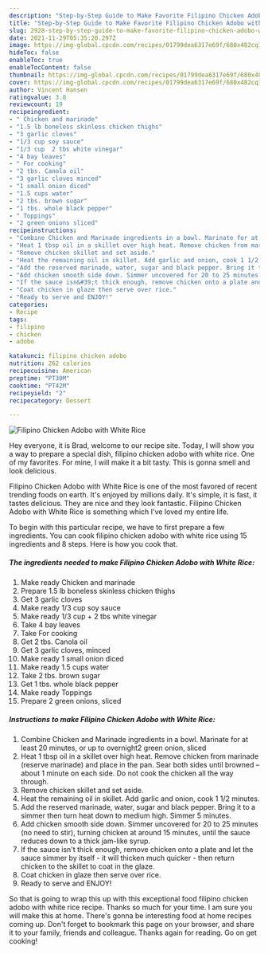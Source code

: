 ```yaml
---
description: "Step-by-Step Guide to Make Favorite Filipino Chicken Adobo with White Rice"
title: "Step-by-Step Guide to Make Favorite Filipino Chicken Adobo with White Rice"
slug: 2928-step-by-step-guide-to-make-favorite-filipino-chicken-adobo-with-white-rice
date: 2021-11-29T05:35:20.297Z
image: https://img-global.cpcdn.com/recipes/01799dea6317e69f/680x482cq70/filipino-chicken-adobo-with-white-rice-recipe-main-photo.jpg
hideToc: false
enableToc: true
enableTocContent: false
thumbnail: https://img-global.cpcdn.com/recipes/01799dea6317e69f/680x482cq70/filipino-chicken-adobo-with-white-rice-recipe-main-photo.jpg
cover: https://img-global.cpcdn.com/recipes/01799dea6317e69f/680x482cq70/filipino-chicken-adobo-with-white-rice-recipe-main-photo.jpg
author: Vincent Hansen
ratingvalue: 3.8
reviewcount: 19
recipeingredient:
- " Chicken and marinade"
- "1.5 lb boneless skinless chicken thighs"
- "3 garlic cloves"
- "1/3 cup soy sauce"
- "1/3 cup  2 tbs white vinegar"
- "4 bay leaves"
- " For cooking"
- "2 tbs. Canola oil"
- "3 garlic cloves minced"
- "1 small onion diced"
- "1.5 cups water"
- "2 tbs. brown sugar"
- "1 tbs. whole black pepper"
- " Toppings"
- "2 green onions sliced"
recipeinstructions:
- "Combine Chicken and Marinade ingredients in a bowl. Marinate for at least 20 minutes, or up to overnight2 green onion, sliced"
- "Heat 1 tbsp oil in a skillet over high heat. Remove chicken from marinade (reserve marinade) and place in the pan. Sear both sides until browned – about 1 minute on each side. Do not cook the chicken all the way through."
- "Remove chicken skillet and set aside."
- "Heat the remaining oil in skillet. Add garlic and onion, cook 1 1/2 minutes."
- "Add the reserved marinade, water, sugar and black pepper. Bring it to a simmer then turn heat down to medium high. Simmer 5 minutes."
- "Add chicken smooth side down. Simmer uncovered for 20 to 25 minutes (no need to stir), turning chicken at around 15 minutes, until the sauce reduces down to a thick jam-like syrup."
- "If the sauce isn&#39;t thick enough, remove chicken onto a plate and let the sauce simmer by itself - it will thicken much quicker - then return chicken to the skillet to coat in the glaze."
- "Coat chicken in glaze then serve over rice."
- "Ready to serve and ENJOY!"
categories:
- Recipe
tags:
- filipino
- chicken
- adobo

katakunci: filipino chicken adobo 
nutrition: 262 calories
recipecuisine: American
preptime: "PT30M"
cooktime: "PT42M"
recipeyield: "2"
recipecategory: Dessert

---
```



![Filipino Chicken Adobo with White Rice](https://img-global.cpcdn.com/recipes/01799dea6317e69f/680x482cq70/filipino-chicken-adobo-with-white-rice-recipe-main-photo.jpg)

Hey everyone, it is Brad, welcome to our recipe site. Today, I will show you a way to prepare a special dish, filipino chicken adobo with white rice. One of my favorites. For mine, I will make it a bit tasty. This is gonna smell and look delicious.

Filipino Chicken Adobo with White Rice is one of the most favored of recent trending foods on earth. It's enjoyed by millions daily. It's simple, it is fast, it tastes delicious. They are nice and they look fantastic. Filipino Chicken Adobo with White Rice is something which I've loved my entire life.




To begin with this particular recipe, we have to first prepare a few ingredients. You can cook filipino chicken adobo with white rice using 15 ingredients and 8 steps. Here is how you cook that.

<!--inarticleads1-->

##### The ingredients needed to make Filipino Chicken Adobo with White Rice:

1. Make ready  Chicken and marinade
1. Prepare 1.5 lb boneless skinless chicken thighs
1. Get 3 garlic cloves
1. Make ready 1/3 cup soy sauce
1. Make ready 1/3 cup + 2 tbs white vinegar
1. Take 4 bay leaves
1. Take  For cooking
1. Get 2 tbs. Canola oil
1. Get 3 garlic cloves, minced
1. Make ready 1 small onion diced
1. Make ready 1.5 cups water
1. Take 2 tbs. brown sugar
1. Get 1 tbs. whole black pepper
1. Make ready  Toppings
1. Prepare 2 green onions, sliced




<!--inarticleads2-->

##### Instructions to make Filipino Chicken Adobo with White Rice:

1. Combine Chicken and Marinade ingredients in a bowl. Marinate for at least 20 minutes, or up to overnight2 green onion, sliced
1. Heat 1 tbsp oil in a skillet over high heat. Remove chicken from marinade (reserve marinade) and place in the pan. Sear both sides until browned – about 1 minute on each side. Do not cook the chicken all the way through.
1. Remove chicken skillet and set aside.
1. Heat the remaining oil in skillet. Add garlic and onion, cook 1 1/2 minutes.
1. Add the reserved marinade, water, sugar and black pepper. Bring it to a simmer then turn heat down to medium high. Simmer 5 minutes.
1. Add chicken smooth side down. Simmer uncovered for 20 to 25 minutes (no need to stir), turning chicken at around 15 minutes, until the sauce reduces down to a thick jam-like syrup.
1. If the sauce isn&#39;t thick enough, remove chicken onto a plate and let the sauce simmer by itself - it will thicken much quicker - then return chicken to the skillet to coat in the glaze.
1. Coat chicken in glaze then serve over rice.
1. Ready to serve and ENJOY!



So that is going to wrap this up with this exceptional food filipino chicken adobo with white rice recipe. Thanks so much for your time. I am sure you will make this at home. There's gonna be interesting food at home recipes coming up. Don't forget to bookmark this page on your browser, and share it to your family, friends and colleague. Thanks again for reading. Go on get cooking!

